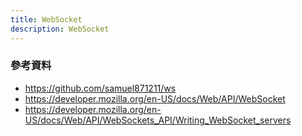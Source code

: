 ```yaml
---
title: WebSocket
description: WebSocket
---
```


### 參考資料

- https://github.com/samuel871211/ws
- https://developer.mozilla.org/en-US/docs/Web/API/WebSocket
- https://developer.mozilla.org/en-US/docs/Web/API/WebSockets_API/Writing_WebSocket_servers
